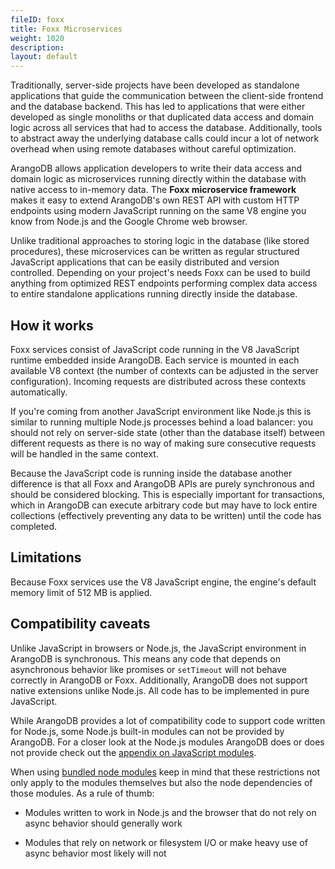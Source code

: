 ```yaml
---
fileID: foxx
title: Foxx Microservices
weight: 1020
description: 
layout: default
---
```

Traditionally, server-side projects have been developed as standalone applications
that guide the communication between the client-side frontend and the database
backend. This has led to applications that were either developed as single
monoliths or that duplicated data access and domain logic across all services
that had to access the database. Additionally, tools to abstract away the
underlying database calls could incur a lot of network overhead when using remote
databases without careful optimization.

ArangoDB allows application developers to write their data access and domain logic
as microservices running directly within the database with native access to
in-memory data. The **Foxx microservice framework** makes it easy to extend
ArangoDB's own REST API with custom HTTP endpoints using modern JavaScript running
on the same V8 engine you know from Node.js and the Google Chrome web browser.

Unlike traditional approaches to storing logic in the database (like stored
procedures), these microservices can be written as regular structured JavaScript
applications that can be easily distributed and version controlled. Depending on
your project's needs Foxx can be used to build anything from optimized REST
endpoints performing complex data access to entire standalone applications
running directly inside the database.

## How it works

Foxx services consist of JavaScript code running in the V8 JavaScript runtime
embedded inside ArangoDB. Each service is mounted in each available V8 context
(the number of contexts can be adjusted in the server configuration).
Incoming requests are distributed across these contexts automatically.

If you're coming from another JavaScript environment like Node.js this is
similar to running multiple Node.js processes behind a load balancer:
you should not rely on server-side state (other than the database itself)
between different requests as there is no way of making sure consecutive
requests will be handled in the same context.

Because the JavaScript code is running inside the database another difference
is that all Foxx and ArangoDB APIs are purely synchronous and should be
considered blocking. This is especially important for transactions,
which in ArangoDB can execute arbitrary code but may have to lock
entire collections (effectively preventing any data to be written)
until the code has completed.

## Limitations
Because Foxx services use the V8 JavaScript engine, the engine's default memory limit of 512 MB is applied.

## Compatibility caveats

Unlike JavaScript in browsers or Node.js, the JavaScript environment
in ArangoDB is synchronous. This means any code that depends on asynchronous
behavior like promises or `setTimeout` will not behave correctly in
ArangoDB or Foxx. Additionally, ArangoDB does not support native extensions
unlike Node.js. All code has to be implemented in pure JavaScript.

While ArangoDB provides a lot of compatibility code to support code written
for Node.js, some Node.js built-in modules can not be provided by ArangoDB.
For a closer look at the Node.js modules ArangoDB does or
does not provide check out
the [appendix on JavaScript modules](../appendix/javascript-modules/).

When using [bundled node modules](guides/foxx-guides-bundled-node-modules) keep in mind
that these restrictions not only apply to the modules themselves but also
the node dependencies of those modules. As a rule of thumb:

- Modules written to work in Node.js and the browser that do not
  rely on async behavior should generally work

- Modules that rely on network or filesystem I/O or make heavy use
  of async behavior most likely will not
